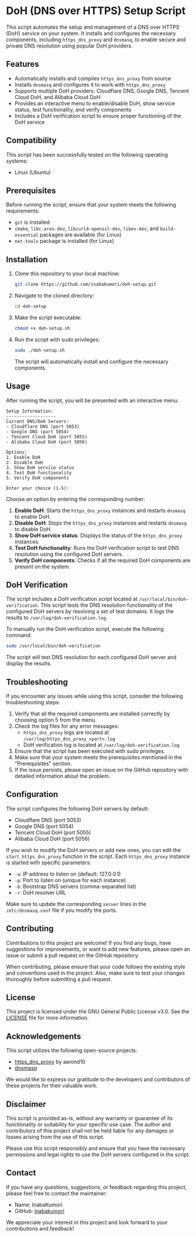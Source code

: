 # DoH (DNS over HTTPS) Setup Script

This script automates the setup and management of a DNS over HTTPS (DoH) service on your system. It installs and configures the necessary components, including `https_dns_proxy` and `dnsmasq`, to enable secure and private DNS resolution using popular DoH providers.

## Features

- Automatically installs and compiles `https_dns_proxy` from source
- Installs `dnsmasq` and configures it to work with `https_dns_proxy`
- Supports multiple DoH providers: Cloudflare DNS, Google DNS, Tencent Cloud DoH, and Alibaba Cloud DoH
- Provides an interactive menu to enable/disable DoH, show service status, test functionality, and verify components
- Includes a DoH verification script to ensure proper functioning of the DoH service

## Compatibility

This script has been successfully tested on the following operating systems:
- Linux (Ubuntu)

## Prerequisites

Before running the script, ensure that your system meets the following requirements:

- `git` is installed
- `cmake`, `libc-ares-dev`, `libcurl4-openssl-dev`, `libev-dev`, and `build-essential` packages are available (for Linux)
- `net-tools` package is installed (for Linux)

## Installation

1. Clone this repository to your local machine:

   ```bash
   git clone https://github.com/inabakumori/doh-setup.git
   ```

2. Navigate to the cloned directory:

   ```bash
   cd doh-setup
   ```

3. Make the script executable:

   ```bash
   chmod +x doh-setup.sh
   ```

4. Run the script with sudo privileges:

   ```bash
   sudo ./doh-setup.sh
   ```

   The script will automatically install and configure the necessary components.

## Usage

After running the script, you will be presented with an interactive menu:

```
Setup Information:
-------------------
Current DNS/DoH Servers:
- Cloudflare DNS (port 5053)
- Google DNS (port 5054)
- Tencent Cloud DoH (port 5055)
- Alibaba Cloud DoH (port 5056)

Options:
1. Enable DoH
2. Disable DoH
3. Show DoH service status
4. Test DoH functionality
5. Verify DoH components

Enter your choice (1-5):
```

Choose an option by entering the corresponding number:

1. **Enable DoH**: Starts the `https_dns_proxy` instances and restarts `dnsmasq` to enable DoH.
2. **Disable DoH**: Stops the `https_dns_proxy` instances and restarts `dnsmasq` to disable DoH.
3. **Show DoH service status**: Displays the status of the `https_dns_proxy` instances.
4. **Test DoH functionality**: Runs the DoH verification script to test DNS resolution using the configured DoH servers.
5. **Verify DoH components**: Checks if all the required DoH components are present on the system.

## DoH Verification

The script includes a DoH verification script located at `/usr/local/bin/doh-verification`. This script tests the DNS resolution functionality of the configured DoH servers by resolving a set of test domains. It logs the results to `/var/log/doh-verification.log`.

To manually run the DoH verification script, execute the following command:

```bash
sudo /usr/local/bin/doh-verification
```

The script will test DNS resolution for each configured DoH server and display the results.

## Troubleshooting

If you encounter any issues while using this script, consider the following troubleshooting steps:

1. Verify that all the required components are installed correctly by choosing option 5 from the menu.
2. Check the log files for any error messages:
   - `https_dns_proxy` logs are located at `/var/log/https_dns_proxy_<port>.log`
   - DoH verification log is located at `/var/log/doh-verification.log`
3. Ensure that the script has been executed with sudo privileges.
4. Make sure that your system meets the prerequisites mentioned in the "Prerequisites" section.
5. If the issue persists, please open an issue on the GitHub repository with detailed information about the problem.

## Configuration

The script configures the following DoH servers by default:

- Cloudflare DNS (port 5053)
- Google DNS (port 5054)
- Tencent Cloud DoH (port 5055)
- Alibaba Cloud DoH (port 5056)

If you wish to modify the DoH servers or add new ones, you can edit the `start_https_dns_proxy` function in the script. Each `https_dns_proxy` instance is started with specific parameters:

- `-a`: IP address to listen on (default: 127.0.0.1)
- `-p`: Port to listen on (unique for each instance)
- `-b`: Bootstrap DNS servers (comma-separated list)
- `-r`: DoH resolver URL

Make sure to update the corresponding `server` lines in the `/etc/dnsmasq.conf` file if you modify the ports.

## Contributing

Contributions to this project are welcome! If you find any bugs, have suggestions for improvements, or want to add new features, please open an issue or submit a pull request on the GitHub repository.

When contributing, please ensure that your code follows the existing style and conventions used in the project. Also, make sure to test your changes thoroughly before submitting a pull request.

## License

This project is licensed under the GNU General Public License v3.0. See the [LICENSE](LICENSE) file for more information.

## Acknowledgements

This script utilizes the following open-source projects:

- [https_dns_proxy](https://github.com/aarond10/https_dns_proxy) by aarond10
- [dnsmasq](http://www.thekelleys.org.uk/dnsmasq/doc.html)

We would like to express our gratitude to the developers and contributors of these projects for their valuable work.

## Disclaimer

This script is provided as-is, without any warranty or guarantee of its functionality or suitability for your specific use case. The author and contributors of this project shall not be held liable for any damages or losses arising from the use of this script.

Please use this script responsibly and ensure that you have the necessary permissions and legal rights to use the DoH servers configured in the script.

## Contact

If you have any questions, suggestions, or feedback regarding this project, please feel free to contact the maintainer:

- Name: InabaKumori
- GitHub: [inabakumori](https://github.com/inabakumori)

We appreciate your interest in this project and look forward to your contributions and feedback!
